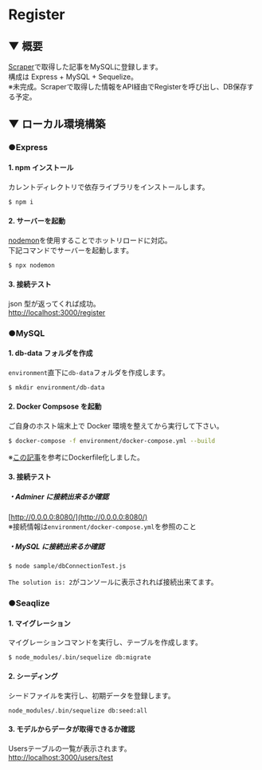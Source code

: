 # Register

## ▼ 概要

[Scraper](../scraper/README.md)で取得した記事をMySQLに登録します。  
構成は Express + MySQL + Sequelize。  
※未完成。Scraperで取得した情報をAPI経由でRegisterを呼び出し、DB保存する予定。

## ▼ ローカル環境構築

### ●Express

#### 1. npm インストール
カレントディレクトリで依存ライブラリをインストールします。

```node.js
$ npm i
```

#### 2. サーバーを起動
[nodemon](https://github.com/remy/nodemon#nodemon)を使用することでホットリロードに対応。  
下記コマンドでサーバーを起動します。

```node.js
$ npx nodemon
```

#### 3. 接続テスト
json 型が返ってくれば成功。  
[http://localhost:3000/register](http://localhost:3000/register)

### ●MySQL

#### 1. db-data フォルダを作成
`environment`直下に`db-data`フォルダを作成します。

```bash
$ mkdir environment/db-data
```

#### 2. Docker Compsose を起動
ご自身のホスト端末上で Docker 環境を整えてから実行して下さい。

```bash
$ docker-compose -f environment/docker-compose.yml --build
```
※[この記事](https://qiita.com/muff1225/items/48e0753e7b745ec3ecbd)を参考にDockerfile化しました。

#### 3. 接続テスト
##### ・Adminer に接続出来るか確認
[http://0.0.0.0:8080/](http://0.0.0.0:8080/)  
※接続情報は`environment/docker-compose.yml`を参照のこと

##### ・MySQL に接続出来るか確認
```
$ node sample/dbConnectionTest.js
```

`The solution is: 2`がコンソールに表示されれば接続出来てます。

### ●Seaqlize
#### 1. マイグレーション
マイグレーションコマンドを実行し、テーブルを作成します。

```
$ node_modules/.bin/sequelize db:migrate
```

#### 2. シーディング
シードファイルを実行し、初期データを登録します。

```
node_modules/.bin/sequelize db:seed:all
```

#### 3. モデルからデータが取得できるか確認
Usersテーブルの一覧が表示されます。  
[http://localhost:3000/users/test](http://localhost:3000/users/test)  


